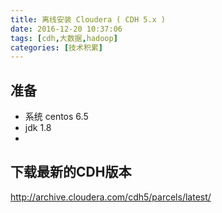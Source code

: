 ```yaml
---
title: 离线安装 Cloudera ( CDH 5.x )
date: 2016-12-20 10:37:06
tags: [cdh,大数据,hadoop]
categories: [技术积累]
---
```

## 准备
- 系统 centos 6.5
- jdk 1.8
- 
## 下载最新的CDH版本
 http://archive.cloudera.com/cdh5/parcels/latest/